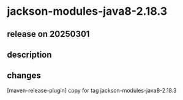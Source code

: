 # jackson-modules-java8-2.18.3

## release on 20250301

## description

## changes

[maven-release-plugin] copy for tag jackson-modules-java8-2.18.3

